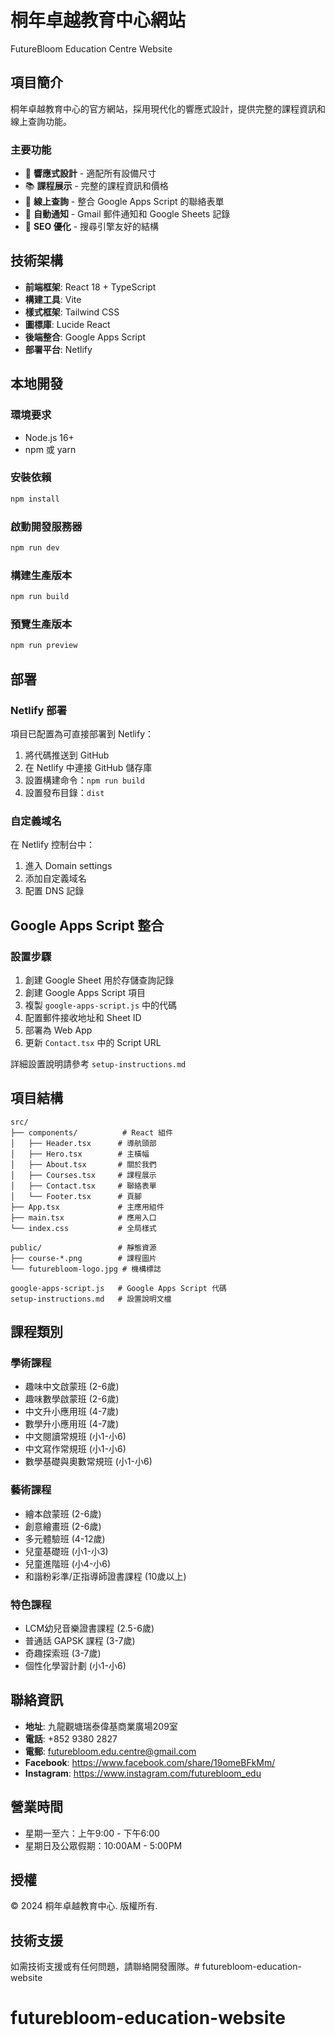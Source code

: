 # 桐年卓越教育中心網站
FutureBloom Education Centre Website

## 項目簡介

桐年卓越教育中心的官方網站，採用現代化的響應式設計，提供完整的課程資訊和線上查詢功能。

### 主要功能

- 🎨 **響應式設計** - 適配所有設備尺寸
- 📚 **課程展示** - 完整的課程資訊和價格
- 📝 **線上查詢** - 整合 Google Apps Script 的聯絡表單
- 📧 **自動通知** - Gmail 郵件通知和 Google Sheets 記錄
- 🎯 **SEO 優化** - 搜尋引擎友好的結構

## 技術架構

- **前端框架**: React 18 + TypeScript
- **構建工具**: Vite
- **樣式框架**: Tailwind CSS
- **圖標庫**: Lucide React
- **後端整合**: Google Apps Script
- **部署平台**: Netlify

## 本地開發

### 環境要求

- Node.js 16+
- npm 或 yarn

### 安裝依賴

```bash
npm install
```

### 啟動開發服務器

```bash
npm run dev
```

### 構建生產版本

```bash
npm run build
```

### 預覽生產版本

```bash
npm run preview
```

## 部署

### Netlify 部署

項目已配置為可直接部署到 Netlify：

1. 將代碼推送到 GitHub
2. 在 Netlify 中連接 GitHub 儲存庫
3. 設置構建命令：`npm run build`
4. 設置發布目錄：`dist`

### 自定義域名

在 Netlify 控制台中：
1. 進入 Domain settings
2. 添加自定義域名
3. 配置 DNS 記錄

## Google Apps Script 整合

### 設置步驟

1. 創建 Google Sheet 用於存儲查詢記錄
2. 創建 Google Apps Script 項目
3. 複製 `google-apps-script.js` 中的代碼
4. 配置郵件接收地址和 Sheet ID
5. 部署為 Web App
6. 更新 `Contact.tsx` 中的 Script URL

詳細設置說明請參考 `setup-instructions.md`

## 項目結構

```
src/
├── components/          # React 組件
│   ├── Header.tsx      # 導航頭部
│   ├── Hero.tsx        # 主橫幅
│   ├── About.tsx       # 關於我們
│   ├── Courses.tsx     # 課程展示
│   ├── Contact.tsx     # 聯絡表單
│   └── Footer.tsx      # 頁腳
├── App.tsx             # 主應用組件
├── main.tsx            # 應用入口
└── index.css           # 全局樣式

public/                 # 靜態資源
├── course-*.png        # 課程圖片
└── futurebloom-logo.jpg # 機構標誌

google-apps-script.js   # Google Apps Script 代碼
setup-instructions.md   # 設置說明文檔
```

## 課程類別

### 學術課程
- 趣味中文啟蒙班 (2-6歲)
- 趣味數學啟蒙班 (2-6歲)
- 中文升小應用班 (4-7歲)
- 數學升小應用班 (4-7歲)
- 中文閱讀常規班 (小1-小6)
- 中文寫作常規班 (小1-小6)
- 數學基礎與奧數常規班 (小1-小6)

### 藝術課程
- 繪本啟蒙班 (2-6歲)
- 創意繪畫班 (2-6歲)
- 多元體驗班 (4-12歲)
- 兒童基礎班 (小1-小3)
- 兒童進階班 (小4-小6)
- 和諧粉彩準/正指導師證書課程 (10歲以上)

### 特色課程
- LCM幼兒音樂證書課程 (2.5-6歲)
- 普通話 GAPSK 課程 (3-7歲)
- 奇趣探索班 (3-7歲)
- 個性化學習計劃 (小1-小6)

## 聯絡資訊

- **地址**: 九龍觀塘瑞泰偉基商業廣場209室
- **電話**: +852 9380 2827
- **電郵**: futurebloom.edu.centre@gmail.com
- **Facebook**: https://www.facebook.com/share/19omeBFkMm/
- **Instagram**: https://www.instagram.com/futurebloom_edu

## 營業時間

- 星期一至六：上午9:00 - 下午6:00
- 星期日及公眾假期：10:00AM - 5:00PM

## 授權

© 2024 桐年卓越教育中心. 版權所有.

## 技術支援

如需技術支援或有任何問題，請聯絡開發團隊。# futurebloom-education-website
# futurebloom-education-website
